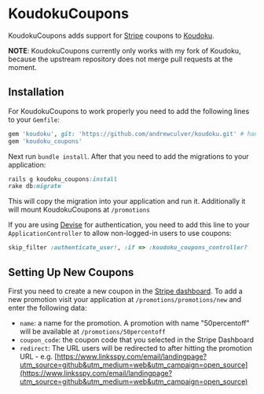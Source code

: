 # KoudokuCoupons

KoudokuCoupons adds support for [Stripe](http://www.stripe.com) coupons to [Koudoku](https://github.com/yas4891/koudoku).

**NOTE**: KoudokuCoupons currently only works with my fork of Koudoku, because the upstream repository does not merge pull requests at the moment.

## Installation

For KoudokuCoupons to work properly you need to add the following lines to your `Gemfile`: 

```ruby
gem 'koudoku', git: 'https://github.com/andrewculver/koudoku.git' # handles stripe subscriptions
gem 'koudoku_coupons'
```

Next run `bundle install`. After that you need to add the migrations to your application: 
```ruby
rails g koudoku_coupons:install
rake db:migrate
```
This will copy the migration into your application and run it. Additionally it will mount KoudokuCoupons at `/promotions`

If you are using [Devise](https://github.com/plataformatec/devise) for authentication, you need to add this line
to your `ApplicationController` to allow non-logged-in users to use coupons: 

```ruby
skip_filter :authenticate_user!, :if => :koudoku_coupons_controller?
```

## Setting Up New Coupons

First you need to create a new coupon in the [Stripe dashboard](https://dashboard.stripe.com/coupons).
To add a new promotion visit your application at `/promotions/promotions/new` and enter the following data: 

- `name`: a name for the promotion. A promotion with name "50percentoff" will be available at `/promotions/50percentoff`
- `coupon_code`: the coupon code that you selected in the Stripe Dashboard
- `redirect`: The URL users will be redirected to after hitting the promotion URL - e.g. [https://www.linksspy.com/email/landingpage?utm_source=github&utm_medium=web&utm_campaign=open_source](https://www.linksspy.com/email/landingpage?utm_source=github&utm_medium=web&utm_campaign=open_source)
